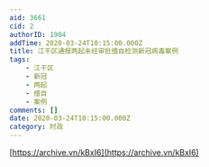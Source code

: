 ```yaml
---
aid: 3661
cid: 2
authorID: 1904
addTime: 2020-03-24T10:15:00.000Z
title: 江干区通报两起未经审批擅自检测新冠病毒案例
tags:
    - 江干区
    - 新冠
    - 两起
    - 擅自
    - 案例
comments: []
date: 2020-03-24T10:15:00.000Z
category: 时政
---
```


[https://archive.vn/kBxI6](https://archive.vn/kBxI6)
